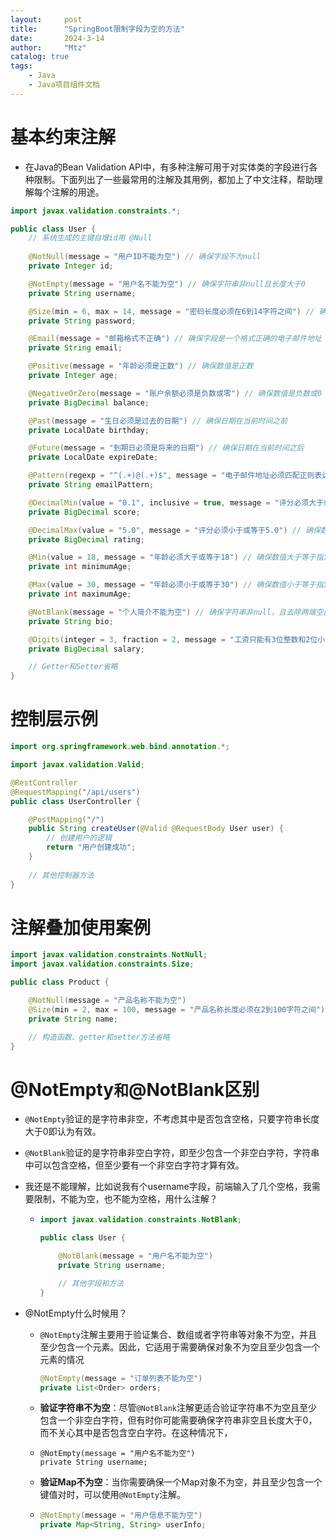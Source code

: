 ```yaml
---
layout:     post
title:      "SpringBoot限制字段为空的方法"
date:       2024-3-14
author:     "Mtz"
catalog: true
tags:
    - Java
    - Java项目组件文档
---
```








# 基本约束注解

* 在Java的Bean Validation API中，有多种注解可用于对实体类的字段进行各种限制。下面列出了一些最常用的注解及其用例，都加上了中文注释，帮助理解每个注解的用途。

```java
import javax.validation.constraints.*;

public class User {
    // 系统生成的主键自增id用 @Null
    
    @NotNull(message = "用户ID不能为空") // 确保字段不为null
    private Integer id;

    @NotEmpty(message = "用户名不能为空") // 确保字符串非null且长度大于0
    private String username;

    @Size(min = 6, max = 14, message = "密码长度必须在6到14字符之间") // 确保字符串长度在min和max之间
    private String password;

    @Email(message = "邮箱格式不正确") // 确保字段是一个格式正确的电子邮件地址
    private String email;

    @Positive(message = "年龄必须是正数") // 确保数值是正数
    private Integer age;

    @NegativeOrZero(message = "账户余额必须是负数或零") // 确保数值是负数或0
    private BigDecimal balance;

    @Past(message = "生日必须是过去的日期") // 确保日期在当前时间之前
    private LocalDate birthday;

    @Future(message = "到期日必须是将来的日期") // 确保日期在当前时间之后
    private LocalDate expireDate;

    @Pattern(regexp = "^(.+)@(.+)$", message = "电子邮件地址必须匹配正则表达式") // 确保字符串匹配正则表达式
    private String emailPattern;

    @DecimalMin(value = "0.1", inclusive = true, message = "评分必须大于或等于0.1") // 确保数字值大于或等于指定的最小值
    private BigDecimal score;

    @DecimalMax(value = "5.0", message = "评分必须小于或等于5.0") // 确保数字值小于或等于指定的最大值
    private BigDecimal rating;

    @Min(value = 18, message = "年龄必须大于或等于18") // 确保数值大于等于指定的最小值
    private int minimumAge;

    @Max(value = 30, message = "年龄必须小于或等于30") // 确保数值小于等于指定的最大值
    private int maximumAge;

    @NotBlank(message = "个人简介不能为空") // 确保字符串非null，且去除两端空白字符后长度大于0
    private String bio;

    @Digits(integer = 3, fraction = 2, message = "工资只能有3位整数和2位小数") // 确保数字的值有指定的最大整数位数和小数位数
    private BigDecimal salary;

    // Getter和Setter省略
}

```

# 控制层示例

```java
import org.springframework.web.bind.annotation.*;

import javax.validation.Valid;

@RestController
@RequestMapping("/api/users")
public class UserController {

    @PostMapping("/")
    public String createUser(@Valid @RequestBody User user) {
        // 创建用户的逻辑
        return "用户创建成功";
    }
    
    // 其他控制器方法
}

```

# 注解叠加使用案例

```java
import javax.validation.constraints.NotNull;
import javax.validation.constraints.Size;

public class Product {

    @NotNull(message = "产品名称不能为空")
    @Size(min = 2, max = 100, message = "产品名称长度必须在2到100字符之间")
    private String name;

    // 构造函数、getter和setter方法省略
}

```



# @NotEmpty`和`@NotBlank区别

* `@NotEmpty`验证的是字符串非空，不考虑其中是否包含空格，只要字符串长度大于0即认为有效。

* `@NotBlank`验证的是字符串非空白字符，即至少包含一个非空白字符，字符串中可以包含空格，但至少要有一个非空白字符才算有效。

* 我还是不能理解，比如说我有个username字段，前端输入了几个空格，我需要限制，不能为空，也不能为空格，用什么注解？

  * ```java
    import javax.validation.constraints.NotBlank;
    
    public class User {
    
        @NotBlank(message = "用户名不能为空")
        private String username;
    
        // 其他字段和方法
    }
    
    ```

* @NotEmpty什么时候用？

  * `@NotEmpty`注解主要用于验证集合、数组或者字符串等对象不为空，并且至少包含一个元素。因此，它适用于需要确保对象不为空且至少包含一个元素的情况

    ```java
    @NotEmpty(message = "订单列表不能为空")
    private List<Order> orders;
    ```

  * **验证字符串不为空**：尽管`@NotBlank`注解更适合验证字符串不为空且至少包含一个非空白字符，但有时你可能需要确保字符串非空且长度大于0，而不关心其中是否包含空白字符。在这种情况下，

  * ```hava
    @NotEmpty(message = "用户名不能为空")
    private String username;
    ```

  * **验证Map不为空**：当你需要确保一个Map对象不为空，并且至少包含一个键值对时，可以使用`@NotEmpty`注解。

  * ```java
    @NotEmpty(message = "用户信息不能为空")
    private Map<String, String> userInfo;
    ```

    





